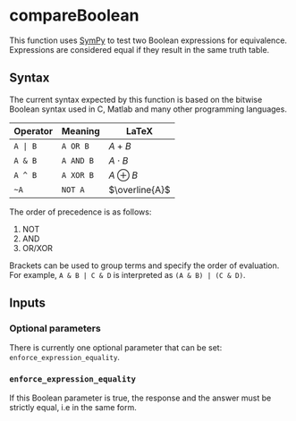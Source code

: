 # compareBoolean

This function uses [SymPy](https://docs.sympy.org/latest/index.html) to test two Boolean expressions for equivalence.
Expressions are considered equal if they result in the same truth table. 

## Syntax

The current syntax expected by this function is based on the bitwise Boolean syntax used in C, Matlab and many other programming languages.
  
|Operator|Meaning  |LaTeX         |
|--------|---------|--------------|
|`A \| B`|`A OR B` |$A + B$       |
|`A & B` |`A AND B`|$A \cdot B$   |
|`A ^ B` |`A XOR B`|$A \oplus B$  |
|`~A`    |`NOT A`  |$\overline{A}$|

The order of precedence is as follows:

1. NOT
2. AND
3. OR/XOR

Brackets can be used to group terms and specify the order of evaluation.
For example, `A & B | C & D` is interpreted as `(A & B) | (C & D)`.

## Inputs

### Optional parameters

There is currently one optional parameter that can be set: `enforce_expression_equality`.

### `enforce_expression_equality`
If this Boolean parameter is true, the response and the answer must be strictly equal, i.e in the same form.
